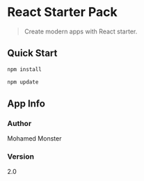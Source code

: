 # React Starter Pack

> Create modern apps with React starter. 

## Quick Start

``` bash
npm install
```

```bash
npm update
```

## App Info

### Author

Mohamed Monster

### Version

2.0

